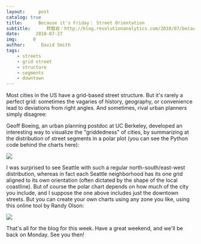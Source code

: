 ```yaml
---
layout:     post
catalog: true
title:      Because it's Friday： Street Orientation
subtitle:      转载自：http://blog.revolutionanalytics.com/2018/07/because-its-friday-urban-planning-fight.html
date:      2018-07-27
img:      0
author:      David Smith
tags:
    - streets
    - grid street
    - structure
    - segments
    - downtown
---
```


Most cities in the US have a grid-based street structure. But it's rarely a perfect grid: sometimes the vagaries of history, geography, or convenience lead to deviations from right angles. And sometimes, rival urban planners simply disagree:

Geoff Boeing, an urban planning postdoc at UC Berkeley, developed an interesting way to visualize the "griddedness" of cities, by summarizing at the distribution of street segments in a polar plot (you can see the Python code behind the charts here):

![](http://revolution-computing.typepad.com/.a/6a010534b1db25970b022ad3a432fd200b-800wi)


I was surprised to see Seattle with such a regular north-south/east-west distribution, whereas in fact each Seattle neighborhood has its one grid aligned to its own orientation (often dictated by the shape of the local coastline). But of course the polar chart depends on how much of the city you include, and I suppose the one above includes just the downtown streets. But you can create your own charts using any zone you like, using this online tool by Randy Olson:

![](http://revolution-computing.typepad.com/.a/6a010534b1db25970b022ad35e5c95200c-800wi)


That's all for the blog for this week. Have a great weekend, and we'll be back on Monday. See you then!

 
